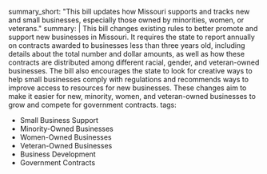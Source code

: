 summary_short: "This bill updates how Missouri supports and tracks new and small businesses, especially those owned by minorities, women, or veterans."
summary: |
  This bill changes existing rules to better promote and support new businesses in Missouri. It requires the state to report annually on contracts awarded to businesses less than three years old, including details about the total number and dollar amounts, as well as how these contracts are distributed among different racial, gender, and veteran-owned businesses. The bill also encourages the state to look for creative ways to help small businesses comply with regulations and recommends ways to improve access to resources for new businesses. These changes aim to make it easier for new, minority, women, and veteran-owned businesses to grow and compete for government contracts.
tags:
  - Small Business Support
  - Minority-Owned Businesses
  - Women-Owned Businesses
  - Veteran-Owned Businesses
  - Business Development
  - Government Contracts
